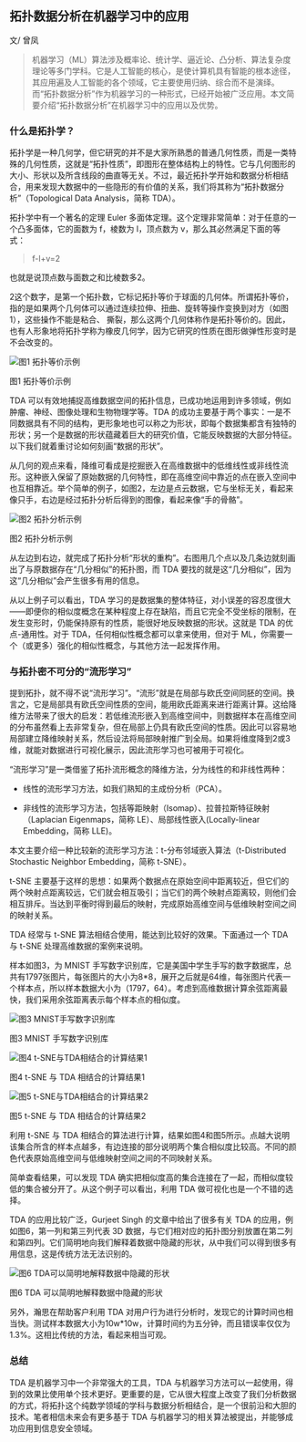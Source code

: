 ## 拓扑数据分析在机器学习中的应用

文/ 曾凤

>机器学习（ML）算法涉及概率论、统计学、逼近论、凸分析、算法复杂度理论等多门学科。它是人工智能的核心，是使计算机具有智能的根本途径，其应用遍及人工智能的各个领域，它主要使用归纳、综合而不是演绎。而“拓扑数据分析”作为机器学习的一种形式，已经开始被广泛应用。本文简要介绍“拓扑数据分析”在机器学习中的应用以及优势。

### 什么是拓扑学？

拓扑学是一种几何学，但它研究的并不是大家所熟悉的普通几何性质，而是一类特殊的几何性质，这就是“拓扑性质”，即图形在整体结构上的特性。它与几何图形的大小、形状以及所含线段的曲直等无关。不过，最近拓扑学开始和数据分析相结合，用来发现大数据中的一些隐形的有价值的关系，我们将其称为“拓扑数据分析”（Topological Data Analysis，简称 TDA）。

拓扑学中有一个著名的定理 Euler 多面体定理。这个定理非常简单：对于任意的一个凸多面体，它的面数为 f，棱数为 l，顶点数为 v，那么其必然满足下面的等式：

>f-l+v=2

也就是说顶点数与面数之和比棱数多2。

2这个数字，是第一个拓扑数，它标记拓扑等价于球面的几何体。所谓拓扑等价，指的是如果两个几何体可以通过连续拉伸、扭曲、旋转等操作变换到对方（如图1），这些操作不能是粘合、 撕裂，那么这两个几何体称作是拓扑等价的。因此，也有人形象地将拓扑学称为橡皮几何学，因为它研究的性质在图形做弹性形变时是不会改变的。

<img src="http://ipad-cms.csdn.net/cms/attachment/201605/57281ada2f1ad.jpg" alt="图1 拓扑等价示例" title="图1 拓扑等价示例" />

图1 拓扑等价示例

TDA 可以有效地捕捉高维数据空间的拓扑信息，已成功地运用到许多领域，例如肿瘤、神经、图像处理和生物物理学等。TDA 的成功主要基于两个事实：一是不同数据具有不同的结构，更形象地也可以称之为形状，即每个数据集都含有独特的形状；另一个是数据的形状蕴藏着巨大的研究价值，它能反映数据的大部分特征。以下我们就着重讨论如何刻画“数据的形状”。

从几何的观点来看，降维可看成是挖掘嵌入在高维数据中的低维线性或非线性流形。这种嵌入保留了原始数据的几何特性，即在高维空间中靠近的点在嵌入空间中也互相靠近。举个简单的例子，如图2，左边是点云数据，它与坐标无关，看起来像只手，右边是经过拓扑分析后得到的图像，看起来像“手的骨骼”。

<img src="http://ipad-cms.csdn.net/cms/attachment/201605/57281af1700e1.jpg" alt="图2 拓扑分析示例" title="图2 拓扑分析示例" />

图2 拓扑分析示例

从左边到右边，就完成了拓扑分析“形状的重构”。右图用几个点以及几条边就刻画出了与原数据存在“几分相似”的拓扑图，而 TDA 要找的就是这“几分相似”，因为这“几分相似”会产生很多有用的信息。

从以上例子可以看出，TDA 学习的是数据集的整体特征，对小误差的容忍度很大——即便你的相似度概念在某种程度上存在缺陷，而且它完全不受坐标的限制，在发生变形时，仍能保持原有的性质，能很好地反映数据的形状。这就是 TDA 的优点-通用性。对于 TDA，任何相似性概念都可以拿来使用，但对于 ML，你需要一个（或更多）强化的相似性概念，与其他方法一起发挥作用。

### 与拓扑密不可分的“流形学习”

提到拓扑，就不得不说“流形学习”。“流形”就是在局部与欧氏空间同胚的空间。换言之，它是局部具有欧氏空间性质的空间，能用欧氏距离来进行距离计算。这给降维方法带来了很大的启发：若低维流形嵌入到高维空间中，则数据样本在高维空间的分布虽然看上去非常复杂，但在局部上仍具有欧氏空间的性质。因此可以容易地局部建立降维映射关系，然后设法将局部映射推广到全局。如果将维度降到2或3维，就能对数据进行可视化展示，因此流形学习也可被用于可视化。

“流形学习”是一类借鉴了拓扑流形概念的降维方法，分为线性的和非线性两种：

- 线性的流形学习方法，如我们熟知的主成份分析（PCA）。

- 非线性的流形学习方法，包括等距映射（Isomap）、拉普拉斯特征映射（Laplacian Eigenmaps，简称 LE）、局部线性嵌入(Locally-linear Embedding，简称 LLE)。

本文主要介绍一种比较新的流形学习方法：t-分布邻域嵌入算法（t-Distributed Stochastic Neighbor Embedding，简称 t-SNE）。

t-SNE 主要基于这样的思想：如果两个数据点在原始空间中距离较近，但它们的两个映射点距离较远，它们就会相互吸引；当它们的两个映射点距离较，则他们会相互排斥。当达到平衡时得到最后的映射，完成原始高维空间与低维映射空间之间的映射关系。

TDA 经常与 t-SNE 算法相结合使用，能达到比较好的效果。下面通过一个 TDA 与 t-SNE 处理高维数据的案例来说明。

样本如图3，为 MNIST 手写数字识别库，它是美国中学生手写的数字数据库，总共有1797张图片，每张图片的大小为8*8，展开之后就是64维，每张图片代表一个样本点，所以样本数据大小为（1797，64）。考虑到高维数据计算余弦距离最快，我们采用余弦距离表示每个样本点的相似度。

<img src="http://ipad-cms.csdn.net/cms/attachment/201605/57281b064ef81.jpg" alt="图3 MNIST手写数字识别库" title="图3 MNIST手写数字识别库" />

图3 MNIST 手写数字识别库

<img src="http://ipad-cms.csdn.net/cms/attachment/201605/57281b2316713.jpg" alt="图4 t-SNE与TDA相结合的计算结果1" title="图4 t-SNE与TDA相结合的计算结果1" />

图4 t-SNE 与 TDA 相结合的计算结果1

<img src="http://ipad-cms.csdn.net/cms/attachment/201605/57281b3f87d45.jpg" alt="图5 t-SNE与TDA相结合的计算结果2" title="图5 t-SNE与TDA相结合的计算结果2" />

图5 t-SNE 与 TDA 相结合的计算结果2

利用 t-SNE 与 TDA 相结合的算法进行计算，结果如图4和图5所示。点越大说明该集合所含的样本点越多，有边连接的部分说明两个集合相似度比较高。不同的颜色代表原始高维空间与低维映射空间之间的不同映射关系。

简单查看结果，可以发现 TDA 确实把相似度高的集合连接在了一起，而相似度较低的集合被分开了。从这个例子可以看出，利用 TDA 做可视化也是一个不错的选择。

TDA 的应用比较广泛，Gurjeet Singh 的文章中给出了很多有关 TDA 的应用，例如图6，第一列和第三列代表 3D 数据，与它们相对应的拓扑图分别放置在第二列和第四列。它们简明地向我们解释着数据中隐藏的形状，从中我们可以得到很多有用信息，这是传统方法无法识别的。

<img src="http://ipad-cms.csdn.net/cms/attachment/201605/57281b57c0d18.jpg" alt="图6 TDA可以简明地解释数据中隐藏的形状" title="图6 TDA可以简明地解释数据中隐藏的形状" />

图6 TDA 可以简明地解释数据中隐藏的形状

另外，瀚思在帮助客户利用 TDA 对用户行为进行分析时，发现它的计算时间也相当快。测试样本数据大小为10w*10w，计算时间约为五分钟，而且错误率仅仅为1.3%。这相比传统的方法，看起来相当可观。 

### 总结

TDA 是机器学习中一个非常强大的工具，TDA 与机器学习方法可以一起使用，得到的效果比使用单个技术更好。更重要的是，它从很大程度上改变了我们分析数据的方式，将拓扑这个纯数学领域的学科与数据分析相结合，是一个很前沿和大胆的技术。笔者相信未来会有更多基于 TDA 与机器学习的相关算法被提出，并能够成功应用到信息安全领域。
